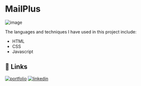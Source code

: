 # MailPlus

![image](https://user-images.githubusercontent.com/102727510/214451058-74957f08-6d66-4b27-983a-1eef470fe833.png)

The languages and techniques I have used in this project include:
- HTML
- CSS 
- Javascript

## 🔗 Links
[![portfolio](https://img.shields.io/badge/my_portfolio-000?style=for-the-badge&logo=ko-fi&logoColor=white)](https://github.com/Tim-Mclennan/My-Portfolio)
[![linkedin](https://img.shields.io/badge/linkedin-0A66C2?style=for-the-badge&logo=linkedin&logoColor=white)](https://www.linkedin.com/in/tim-mclennan-0563341aa/)

